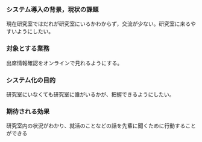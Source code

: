 ### システム導入の背景，現状の課題
現在研究室ではだれが研究室にいるかわからず，交流が少ない。研究室に来るやすいようにしたい。

### 対象とする業務
出席情報確認をオンラインで見れるようにする。
### システム化の目的
研究室にいなくても研究室に誰がいるかが、把握できるようにしたい。

### 期待される効果
研究室内の状況がわかり、就活のことなどの話を先輩に聞くために行動することができる